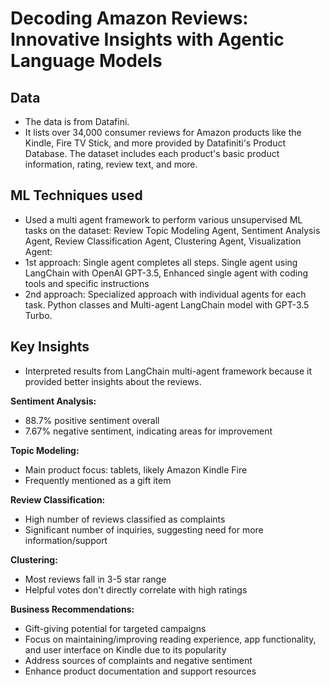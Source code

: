# **Decoding Amazon Reviews: Innovative Insights with Agentic Language Models**

## **Data**
- The data is from Datafini.
- It lists over 34,000 consumer reviews for Amazon products like the Kindle, Fire TV Stick, and more
provided by Datafiniti's Product Database. The dataset includes each product's basic product information,
rating, review text, and more.

## **ML Techniques used**
- Used a multi agent framework to perform various unsupervised ML tasks on the dataset: Review Topic Modeling Agent, Sentiment Analysis Agent, Review Classification Agent, Clustering Agent, Visualization Agent:
- 1st approach: Single agent completes all steps. Single agent using LangChain with OpenAI GPT-3.5, Enhanced single agent with coding tools and specific instructions
- 2nd approach: Specialized approach with individual agents for each task. Python classes and Multi-agent LangChain model with GPT-3.5 Turbo.

## **Key Insights**
- Interpreted results from  LangChain multi-agent framework because it provided better insights about the reviews.

**Sentiment Analysis:**
- 88.7% positive sentiment overall
- 7.67% negative sentiment, indicating areas for improvement
  
**Topic Modeling:**
- Main product focus: tablets, likely Amazon Kindle Fire
- Frequently mentioned as a gift item
  
**Review Classification:**
- High number of reviews classified as complaints
- Significant number of inquiries, suggesting need for more information/support
  
**Clustering:**
- Most reviews fall in 3-5 star range
- Helpful votes don't directly correlate with high ratings
  
**Business Recommendations:**
- Gift-giving potential for targeted campaigns
- Focus on maintaining/improving reading experience, app functionality, and user interface on Kindle due to its popularity
- Address sources of complaints and negative sentiment
- Enhance product documentation and support resources
